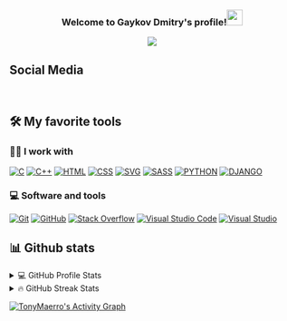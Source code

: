 <h3 align="center">
  Welcome to Gaykov Dmitry's profile!<img src="https://media.giphy.com/media/hvRJCLFzcasrR4ia7z/giphy.gif" width="28"> 
</h3>

<p align="center">
  <a href="https://github.com/DenverCoder1/readme-typing-svg"><img src="https://readme-typing-svg.herokuapp.com/?lines=Student%20of%20BSTU;Always%20learning%20new%20things;From%20DimAnder&font=Fira%20Code&center=true&width=440&height=45&color=f75c7e&vCenter=true&size=22"></a>
</p>

## Social Media

<a href="https://github.com/TonyMaerro"><img alt="" src="https://custom-icon-badges.herokuapp.com/badge/GitHub-000000.svg?style=flat-square&logo=github&logoColor=white"></a>
<a href="https://www.instagram.com/dima_gaykov/"><img alt="" src="https://custom-icon-badges.herokuapp.com/badge/Instagram-purple.svg?style=flat-square&logo=instagram&logoColor=white"></a>
<a href="https://vk.com/dgaykov1"><img alt="" src="https://custom-icon-badges.herokuapp.com/badge/VK-blue.svg?style=flat-square&logo=vk&logoColor=white"></a>

## 🛠️ My favorite tools

### 👨‍💻 I work with
<p>
    <a href="https://github.com/search?q=user%3ADimaXDD+language%3Ac"><img alt="C" src="https://custom-icon-badges.herokuapp.com/badge/C-03599C.svg?style=flat-square&logo=c-in-hexagon&logoColor=white"></a>
    <a href="https://github.com/search?q=user%3ADimaXDD+language%3Acpp"><img alt="C++" src="https://custom-icon-badges.herokuapp.com/badge/C++-9C033A.svg?style=flat-square&logo=cpp2&logoColor=white"></a>
    <a href="https://github.com/search?q=user%3ADimaXDD+language%3Ahtml"><img alt="HTML" src="https://img.shields.io/badge/HTML-E34F26.svg?style=flat-square&logo=html5&logoColor=white"></a>
    <a href="https://github.com/search?q=user%3ADimaXDD+language%3Acss"><img alt="CSS" src="https://img.shields.io/badge/CSS-1572B6.svg?style=flat-square&logo=css3&logoColor=white"></a>
  <a href="https://github.com/search?q=user%3ADenverCoder1+language%3Asvg"><img alt="SVG" src="https://img.shields.io/badge/SVG%2BXML-e0982c.svg?style=flat-square&logo=svg&logoColor=white"></a>
    <a href="https://github.com/search?q=user%3ADimaXDD+language%3Asass"><img alt="SASS" src="https://img.shields.io/badge/Sass-hotpink.svg?style=flat-square&logo=SASS&logoColor=white"></a>
  <a href="https://github.com/search?q=user%3ADimaXDD+language%3Apython"><img alt="PYTHON" src="https://img.shields.io/badge/Python-darkblue.svg?style=flat-square&logo=PYTHON&logoColor=white"></a>
  <a href="https://github.com/search?q=user%3ADimaXDD+language%3Adjango"><img alt="DJANGO" src="https://img.shields.io/badge/Django-brown.svg?style=flat-square&logo=Django&logoColor=white"></a>

</p>

### 💻 Software and tools
<p>
    <a href="https://git-scm.com/"><img alt="Git" src="https://img.shields.io/badge/Git-F05033.svg?style=flat-square&logo=git&logoColor=white"></a>
    <a href="https://github.com/"><img alt="GitHub" src="https://img.shields.io/badge/GitHub-000001.svg?style=flat-square&logo=github&logoColor=white"></a>
    <a href="https://ru.stackoverflow.com/"><img alt="Stack Overflow" src="https://img.shields.io/badge/-Stack%20Overflow-FE7A16?style=flat-square&logo=stack-overflow&logoColor=white"></a>
    <a href="https://code.visualstudio.com/"><img alt="Visual Studio Code" src="https://img.shields.io/badge/Visual%20Studio%20Code-0078d7.svg?style=flat-square&logo=visual-studio-code&logoColor=white"></a>
    <a href="https://visualstudio.microsoft.com/"><img alt="Visual Studio" src="https://img.shields.io/badge/Visual%20Studio-8b00ff.svg?style=flat-square&logo=visual-studio&logoColor=white"></a>
 </p>
    

## 📊 Github stats


<details> 
  <summary>💻 GitHub Profile Stats</summary>
  <br/>
    <a href="https://github.com/TonyMaerro"><img alt="TonyMaerro's Github Stats" src="https://denvercoder1-github-readme-stats.vercel.app/api/?username=TonyMaerro&show_icons=true&count_private=true&theme=react&hide_border=true&bg_color=1F222E&title_color=F85D7F&icon_color=F8D866" height="192px"/></a>
  <a href="https://github.com/TonyMaerro"><img alt="TonyMaerro's Top Languages" src="https://github-readme-stats.vercel.app/api/top-langs/?username=TonyMaerro&langs_count=8&layout=compact&theme=react&hide_border=true&bg_color=1F222E&title_color=F85D7F&icon_color=F8D866&hide=Jupyter%20Notebook" height="192px"/></a>
  <br/>
</details>

<details> 
  <summary>🔥 GitHub Streak Stats</summary>
  <br/>
    <a href="https://github.com/TonyMaerro">
    <img alt="TonyMaerro's streak" src="https://github-readme-streak-stats.herokuapp.com/?user=TonyMaerro&theme=monokai-metallian&hide_border=true"/>
  </a>
  <br/>
</details>

<a href="https://github.com/TonyMaerro"><img alt="TonyMaerro's Activity Graph" src="https://denvercoder1-activity-graph.herokuapp.com/graph/?username=TonyMaerro&bg_color=1F222E&color=F8D866&line=F85D7F&point=FFFFFF&hide_border=true" /></a>
